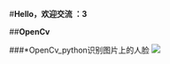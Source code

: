 #**Hello，欢迎交流 ：3**

##**OpenCv**

###*OpenCv_python识别图片上的人脸
<a href="../OpenCv案例总览/opencv_python识别图片上的人脸/">
 <img src="..\OpenCv案例总览\pic\识别图片上的人脸.png"     /></a>